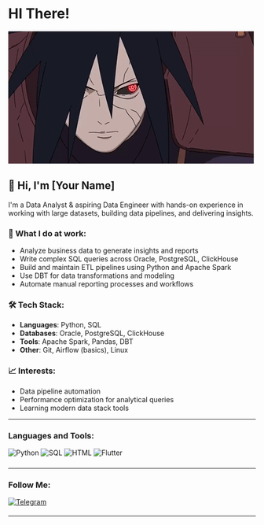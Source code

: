 # HI There!
![Header](https://github.com/Aidosik23/Aidosik23/blob/main/assets/YHjl.gif)

## 👋 Hi, I'm [Your Name]

I'm a Data Analyst & aspiring Data Engineer with hands-on experience in working with large datasets, building data pipelines, and delivering insights.

### 💼 What I do at work:
- Analyze business data to generate insights and reports
- Write complex SQL queries across Oracle, PostgreSQL, ClickHouse
- Build and maintain ETL pipelines using Python and Apache Spark
- Use DBT for data transformations and modeling
- Automate manual reporting processes and workflows

### 🛠️ Tech Stack:
- **Languages**: Python, SQL
- **Databases**: Oracle, PostgreSQL, ClickHouse
- **Tools**: Apache Spark, Pandas, DBT
- **Other**: Git, Airflow (basics), Linux

### 📈 Interests:
- Data pipeline automation
- Performance optimization for analytical queries
- Learning modern data stack tools
----------------------------------

### Languages and Tools:
![Python](https://img.shields.io/badge/-Python-black?style=for-the-badge&logo=Python)
![SQL](https://img.shields.io/badge/-SQL-black?style=for-the-badge&logo=Mysql)
![HTML](https://img.shields.io/badge/-HTML-black?style=for-the-badge&logo=DART)
![Flutter](https://img.shields.io/badge/-CSS-black?style=for-the-badge&logo=Flutter)
###
---------------------------------
### Follow Me:
[![Telegram](https://img.shields.io/badge/-Telegram-black?style=for-the-badge&logo=telegram)](https://t.me/Egemberdiev23)
####
---------------------------------


